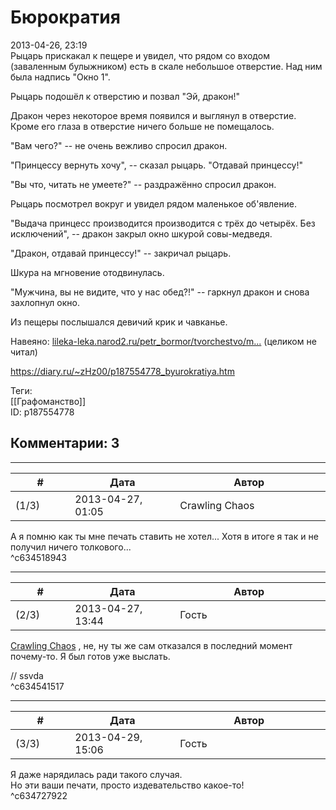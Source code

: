 Бюрократия
==========

  
2013-04-26, 23:19  
 Рыцарь прискакал к пещере и увидел, что рядом со входом (заваленным булыжником) есть в скале небольшое отверстие. Над ним была надпись "Окно 1".   
   
 Рыцарь подошёл к отверстию и позвал "Эй, дракон!"   
   
 Дракон через некоторое время появился и выглянул в отверстие. Кроме его глаза в отверстие ничего больше не помещалось.   
   
 "Вам чего?" -- не очень вежливо спросил дракон.   
   
 "Принцессу вернуть хочу", -- сказал рыцарь. "Отдавай принцессу!"   
   
 "Вы что, читать не умеете?" -- раздражённо спросил дракон.   
   
 Рыцарь посмотрел вокруг и увидел рядом маленькое об'явление.   
   
 "Выдача принцесс производится производится с трёх до четырёх. Без исключений", -- дракон закрыл окно шкурой совы-медведя.   
   
 "Дракон, отдавай принцессу!" -- закричал рыцарь.   
   
 Шкура на мгновение отодвинулась.   
   
 "Мужчина, вы не видите, что у нас обед?!" -- гаркнул дракон и снова захлопнул окно.   
   
 Из пещеры послышался девичий крик и чавканье.   
   
 Навеяно:  [lileka-leka.narod2.ru/petr\_bormor/tvorchestvo/m...](http://lileka-leka.narod2.ru/petr_bormor/tvorchestvo/mnogobukaf_kniga_dlya/index.html)  (целиком не читал)   
  
<https://diary.ru/~zHz00/p187554778_byurokratiya.htm>  
  
Теги:  
[[Графоманство]]  
ID: p187554778  


Комментарии: 3
--------------

  


---



|         #         |              Дата              |                     Автор                     |           ID           |
| --- | --- | --- | --- |
| (1/3) | 2013-04-27, 01:05 | Crawling Chaos | c634518943 |

  
 А я помню как ты мне печать ставить не хотел... Хотя в итоге я так и не получил ничего толкового...   
 ^c634518943

---



|         #         |              Дата              |                     Автор                     |           ID           |
| --- | --- | --- | --- |
| (2/3) | 2013-04-27, 13:44 | Гость | c634541517 |

  
  [Crawling Chaos](http://degozaru.diary.ru "de gozaru")  , не, ну ты же сам отказался в последний момент почему-то. Я был готов уже выслать.   
   
 // ssvda   
 ^c634541517

---



|         #         |              Дата              |                     Автор                     |           ID           |
| --- | --- | --- | --- |
| (3/3) | 2013-04-29, 15:06 | Гость | c634727922 |

  
 Я даже нарядилась ради такого случая.   
 Но эти ваши печати, просто издевательство какое-то!   
 ^c634727922